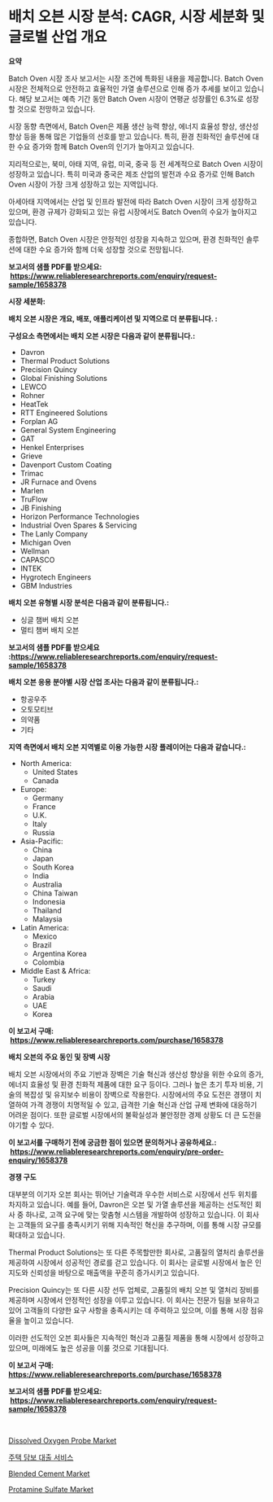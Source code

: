 <p><h1>배치 오븐 시장 분석: CAGR, 시장 세분화 및 글로벌 산업 개요</h1></p><p><strong>요약</strong></p>
<p><p>Batch Oven 시장 조사 보고서는 시장 조건에 특화된 내용을 제공합니다. Batch Oven 시장은 전체적으로 안전하고 효율적인 가열 솔루션으로 인해 증가 추세를 보이고 있습니다. 해당 보고서는 예측 기간 동안 Batch Oven 시장이 연평균 성장률인 6.3%로 성장할 것으로 전망하고 있습니다.</p><p>시장 동향 측면에서, Batch Oven은 제품 생산 능력 향상, 에너지 효율성 향상, 생산성 향상 등을 통해 많은 기업들의 선호를 받고 있습니다. 특히, 환경 친화적인 솔루션에 대한 수요 증가와 함께 Batch Oven의 인기가 높아지고 있습니다.</p><p>지리적으로는, 북미, 아태 지역, 유럽, 미국, 중국 등 전 세계적으로 Batch Oven 시장이 성장하고 있습니다. 특히 미국과 중국은 제조 산업의 발전과 수요 증가로 인해 Batch Oven 시장이 가장 크게 성장하고 있는 지역입니다. </p><p>아세아태 지역에서는 산업 및 인프라 발전에 따라 Batch Oven 시장이 크게 성장하고 있으며, 환경 규제가 강화되고 있는 유럽 시장에서도 Batch Oven의 수요가 높아지고 있습니다.</p><p>종합하면, Batch Oven 시장은 안정적인 성장을 지속하고 있으며, 환경 친화적인 솔루션에 대한 수요 증가와 함께 더욱 성장할 것으로 전망됩니다.</p></p>
<p><strong>보고서의 샘플 PDF를 받으세요: &nbsp;<a href="https://www.reliableresearchreports.com/enquiry/request-sample/1658378">https://www.reliableresearchreports.com/enquiry/request-sample/1658378</a></strong></p>
<p><strong>시장 세분화:</strong></p>
<p><strong> 배치 오븐 시장은 개요, 배포, 애플리케이션 및 지역으로 더 분류됩니다. :</strong></p>
<p><strong>구성요소 측면에서는 배치 오븐 시장은 다음과 같이 분류됩니다.:</strong></p>
<p><ul><li>Davron</li><li>Thermal Product Solutions</li><li>Precision Quincy</li><li>Global Finishing Solutions</li><li>LEWCO</li><li>Rohner</li><li>HeatTek</li><li>RTT Engineered Solutions</li><li>Forplan AG</li><li>General System Engineering</li><li>GAT</li><li>Henkel Enterprises</li><li>Grieve</li><li>Davenport Custom Coating</li><li>Trimac</li><li>JR Furnace and Ovens</li><li>Marlen</li><li>TruFlow</li><li>JB Finishing</li><li>Horizon Performance Technologies</li><li>Industrial Oven Spares & Servicing</li><li>The Lanly Company</li><li>Michigan Oven</li><li>Wellman</li><li>CAPASCO</li><li>INTEK</li><li>Hygrotech Engineers</li><li>GBM Industries</li></ul></p>
<p><strong> 배치 오븐 유형별 시장 분석은 다음과 같이 분류됩니다.:</strong></p>
<p><ul><li>싱글 챔버 배치 오븐</li><li>멀티 챔버 배치 오븐</li></ul></p>
<p><strong>보고서의 샘플 PDF를 받으세요 :<a href="https://www.reliableresearchreports.com/enquiry/request-sample/1658378">https://www.reliableresearchreports.com/enquiry/request-sample/1658378</a></strong></p>
<p><strong> 배치 오븐 응용 분야별 시장 산업 조사는 다음과 같이 분류됩니다.:</strong></p>
<p><ul><li>항공우주</li><li>오토모티브</li><li>의약품</li><li>기타</li></ul></p>
<p><strong>지역 측면에서 배치 오븐 지역별로 이용 가능한 시장 플레이어는 다음과 같습니다.:</strong></p>
<p><ul>
    <li>
        North America:
        <ul>
            <li>United States</li>
            <li>Canada</li>
        </ul>
    </li>
    <li>
        Europe:
        <ul>
            <li>Germany</li>
            <li>France</li>
            <li>U.K.</li>
            <li>Italy</li>
            <li>Russia</li>
        </ul>
    </li>
    <li>
        Asia-Pacific:
        <ul>
            <li>China</li>
            <li>Japan</li>
            <li>South Korea</li>
            <li>India</li>
            <li>Australia</li>
            <li>China Taiwan</li>
            <li>Indonesia</li>
            <li>Thailand</li>
            <li>Malaysia</li>
        </ul>
    </li>
    <li>
        Latin America:
        <ul>
            <li>Mexico</li>
            <li>Brazil</li>
            <li>Argentina Korea</li>
            <li>Colombia</li>
        </ul>
    </li>
    <li>
        Middle East & Africa:
        <ul>
            <li>Turkey</li>
            <li>Saudi</li>
            <li>Arabia</li>
            <li>UAE</li>
            <li>Korea</li>
        </ul>
    </li>
    </ul></p>
<p><strong>이 보고서 구매: &nbsp;<a href="https://www.reliableresearchreports.com/purchase/1658378">https://www.reliableresearchreports.com/purchase/1658378</a></strong></p>
<p><strong>배치 오븐의 주요 동인 및 장벽 시장</strong></p>
<p><p>배치 오븐 시장에서의 주요 기반과 장벽은 기술 혁신과 생산성 향상을 위한 수요의 증가, 에너지 효율성 및 환경 친화적 제품에 대한 요구 등이다. 그러나 높은 초기 투자 비용, 기술의 복잡성 및 유지보수 비용이 장벽으로 작용한다. 시장에서의 주요 도전은 경쟁이 치열하여 가격 경쟁이 치명적일 수 있고, 급격한 기술 혁신과 산업 규제 변화에 대응하기 어려운 점이다. 또한 글로벌 시장에서의 불확실성과 불안정한 경제 상황도 더 큰 도전을 야기할 수 있다.</p></p>
<p><strong>이 보고서를 구매하기 전에 궁금한 점이 있으면 문의하거나 공유하세요.: &nbsp;<a href="https://www.reliableresearchreports.com/enquiry/pre-order-enquiry/1658378">https://www.reliableresearchreports.com/enquiry/pre-order-enquiry/1658378</a></strong></p>
<p><strong>경쟁 구도</strong></p>
<p><p>대부분의 이기자 오븐 회사는 뛰어난 기술력과 우수한 서비스로 시장에서 선두 위치를 차지하고 있습니다. 예를 들어, Davron은 오븐 및 가열 솔루션을 제공하는 선도적인 회사 중 하나로, 고객 요구에 맞는 맞춤형 시스템을 개발하여 성장하고 있습니다. 이 회사는 고객들의 요구를 충족시키기 위해 지속적인 혁신을 추구하며, 이를 통해 시장 규모를 확대하고 있습니다.</p><p>Thermal Product Solutions는 또 다른 주목할만한 회사로, 고품질의 열처리 솔루션을 제공하여 시장에서 성공적인 경로를 걷고 있습니다. 이 회사는 글로벌 시장에서 높은 인지도와 신뢰성을 바탕으로 매출액을 꾸준히 증가시키고 있습니다.</p><p>Precision Quincy는 또 다른 시장 선두 업체로, 고품질의 배치 오븐 및 열처리 장비를 제공하며 시장에서 안정적인 성장을 이루고 있습니다. 이 회사는 전문가 팀을 보유하고 있어 고객들의 다양한 요구 사항을 충족시키는 데 주력하고 있으며, 이를 통해 시장 점유율을 높이고 있습니다.</p><p>이러한 선도적인 오븐 회사들은 지속적인 혁신과 고품질 제품을 통해 시장에서 성장하고 있으며, 미래에도 높은 성공을 이룰 것으로 기대됩니다.</p></p>
<p><strong>이 보고서 구매: &nbsp; <a href="https://www.reliableresearchreports.com/purchase/1658378">https://www.reliableresearchreports.com/purchase/1658378</a></strong></p>
<p><strong>보고서의 샘플 PDF를 받으세요: &nbsp;<a href="https://www.reliableresearchreports.com/enquiry/request-sample/1658378">https://www.reliableresearchreports.com/enquiry/request-sample/1658378</a></strong><strong></strong></p>
<p>&nbsp;</p>
<p><p><a href="https://view.publitas.com/reportprime-1/dissolved-oxygen-probe-market-size-furnishes-valuable-information-encompassing-market-share-market-trends-and-projections-spanning-from-2024-to-2031/">Dissolved Oxygen Probe Market</a></p><p><a href="https://medium.com/@cheddar67856/%EB%B6%80%EB%8F%99%EC%82%B0-%EB%8C%80%EC%B6%9C-%EC%84%9C%EB%B9%84%EC%8A%A4-%EC%8B%9C%EC%9E%A5%EC%9D%80-%EC%8B%9C%EC%9E%A5-%EC%A0%90%EC%9C%A0%EC%9C%A8-%EA%B7%9C%EB%AA%A8-%EB%B0%8F-2031%EB%85%84%EA%B9%8C%EC%A7%80-%EC%98%88%EC%83%81-%EC%98%88%EC%B8%A1%EC%97%90-%EC%B4%88%EC%A0%90%EC%9D%84-%EB%A7%9E%EC%B6%94%EA%B3%A0-%EC%9E%88%EC%8A%B5%EB%8B%88%EB%8B%A4-9de12f3eacc6">주택 담보 대출 서비스</a></p><p><a href="https://meowing-lemming-dd3.notion.site/Blended-Cement-Market-Insights-Market-Players-and-Forecast-Till-2031-de7b0c7fce034ec18b5b63d6cfd7b7ea">Blended Cement Market</a></p><p><a href="https://shimmer-gardenia-37a.notion.site/Protamine-Sulfate-Market-Challenges-Opportunities-and-Growth-Drivers-and-Major-Market-Players-for-bb8526c106c446f791f2f99435bb29fb">Protamine Sulfate Market</a></p></p>